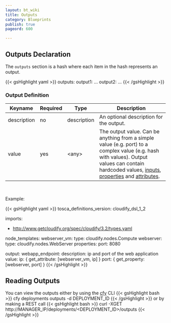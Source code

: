 ```yaml
---
layout: bt_wiki
title: Outputs
category: Blueprints
publish: true
pageord: 600

---
```


## Outputs Declaration

The `outputs` section is a hash where each item in the hash represents an output.

{{< gsHighlight  yaml >}}
outputs:
  output1:
    ...
  output2:
    ...
{{< /gsHighlight >}}


### Output Definition

Keyname     | Required | Type        | Description
----------- | -------- | ----        | -----------
description | no       | description | An optional description for the output.
value       | yes      | \<any\>     | The output value. Can be anything from a simple value (e.g. port) to a complex value (e.g. hash with values). Output values can contain hardcoded values, [inputs](dsl-spec-intrinsic-functions.html#getinput), [properties](dsl-spec-intrinsic-functions.html#getproperty) and [attributes](dsl-spec-intrinsic-functions.html#getattribute).


<br>

Example:

{{< gsHighlight  yaml >}}
tosca_definitions_version: cloudify_dsl_1_2

imports:
  - http://www.getcloudify.org/spec/cloudify/3.2/types.yaml

node_templates:
  webserver_vm:
    type: cloudify.nodes.Compute
  webserver:
    type: cloudify.nodes.WebServer
    properties:
        port: 8080

output:
    webapp_endpoint:
        description: ip and port of the web application
        value:
            ip: { get_attribute: [webserver_vm, ip] }
            port: { get_property: [webserver, port] }
{{< /gsHighlight >}}

## Reading Outputs
You can view the outputs either by using the [cfy](cli-cfy-reference.html) CLI
{{< gsHighlight  bash  >}}
cfy deployments outputs -d DEPLOYMENT_ID
{{< /gsHighlight >}}
or by making a REST call
{{< gsHighlight  bash  >}}
curl -XGET http://MANAGER_IP/deployments/<DEPLOYMENT_ID>/outputs
{{< /gsHighlight >}}
